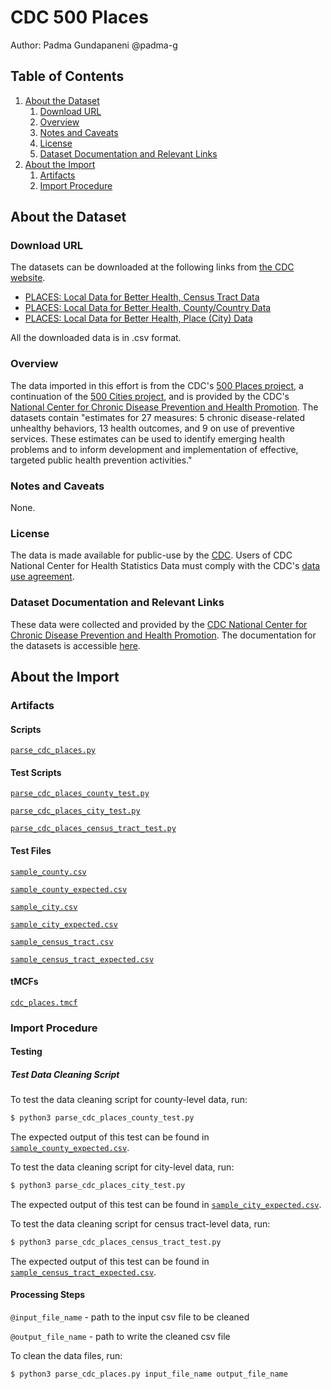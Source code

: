 # CDC 500 Places

Author: Padma Gundapaneni @padma-g

## Table of Contents
1. [About the Dataset](#about-the-dataset)
    1. [Download URL](#download-url)
    2. [Overview](#overview)
    3. [Notes and Caveats](#notes-and-caveats)
    4. [License](#license)
    5. [Dataset Documentation and Relevant Links](#dataset-documentation-and-relevant-links)
2. [About the Import](#about-the-import)
    1. [Artifacts](#artifacts)
    2. [Import Procedure](#import-procedure)

## About the Dataset

### Download URL
The datasets can be downloaded at the following links from [the CDC website](https://chronicdata.cdc.gov/browse?category=500+Cities+%26+Places&sortBy=newest&utf8).
- [PLACES: Local Data for Better Health, Census Tract Data](https://chronicdata.cdc.gov/500-Cities-Places/PLACES-Local-Data-for-Better-Health-Census-Tract-D/cwsq-ngmh)
- [PLACES: Local Data for Better Health, County/Country Data](https://chronicdata.cdc.gov/500-Cities-Places/PLACES-Local-Data-for-Better-Health-County-Data-20/swc5-untb)
- [PLACES: Local Data for Better Health, Place (City) Data](https://chronicdata.cdc.gov/500-Cities-Places/PLACES-Local-Data-for-Better-Health-Place-Data-202/eav7-hnsx)

All the downloaded data is in .csv format. 

### Overview
The data imported in this effort is from the CDC's [500 Places project](https://www.cdc.gov/places/about/index.html), a continuation of the [500 Cities project](https://www.cdc.gov/places/about/500-cities-2016-2019/index.html), and is provided by the CDC's [National Center for Chronic Disease Prevention and Health Promotion](https://www.cdc.gov/chronicdisease/index.htm). The datasets contain "estimates for 27 measures: 5 chronic disease-related unhealthy behaviors, 13 health outcomes, and 9 on use of preventive services. These estimates can be used to identify emerging health problems and to inform development and implementation of effective, targeted public health prevention activities."

### Notes and Caveats

None.

### License
The data is made available for public-use by the [CDC](https://www.cdc.gov/nchs/data_access/ftp_data.htm). Users of CDC National Center for Health Statistics Data must comply with the CDC's [data use agreement](https://www.cdc.gov/nchs/data_access/restrictions.htm).

### Dataset Documentation and Relevant Links
These data were collected and provided by the [CDC National Center for Chronic Disease Prevention and Health Promotion](https://www.cdc.gov/chronicdisease/index.htm). The documentation for the datasets is accessible [here](https://www.cdc.gov/places/about/index.html).

## About the Import

### Artifacts

#### Scripts
[`parse_cdc_places.py`](https://github.com/datacommonsorg/data/blob/master/scripts/us_cdc/500_places/parse_cdc_places.py)

#### Test Scripts
[`parse_cdc_places_county_test.py`](https://github.com/datacommonsorg/data/blob/master/scripts/us_cdc/500_places/parse_cdc_places_county_test.py)

[`parse_cdc_places_city_test.py`](https://github.com/datacommonsorg/data/blob/master/scripts/us_cdc/500_places/parse_cdc_places_city_test.py)

[`parse_cdc_places_census_tract_test.py`](https://github.com/datacommonsorg/data/blob/master/scripts/us_cdc/500_places/parse_cdc_places_census_tract_test.py)

#### Test Files
[`sample_county.csv`](https://github.com/datacommonsorg/data/blob/master/scripts/us_cdc/500_places/test_data/sample_county.csv)

[`sample_county_expected.csv`](https://github.com/datacommonsorg/data/blob/master/scripts/us_cdc/500_places/test_data/sample_county_expected.csv)

[`sample_city.csv`](https://github.com/datacommonsorg/data/blob/master/scripts/us_cdc/500_places/test_data/sample_city.csv)

[`sample_city_expected.csv`](https://github.com/datacommonsorg/data/blob/master/scripts/us_cdc/500_places/test_data/sample_city_expected.csv)

[`sample_census_tract.csv`](https://github.com/datacommonsorg/data/blob/master/scripts/us_cdc/500_places/test_data/sample_census_tract.csv)

[`sample_census_tract_expected.csv`](https://github.com/datacommonsorg/data/blob/master/scripts/us_cdc/500_places/test_data/sample_census_tract_expected.csv)

#### tMCFs
[`cdc_places.tmcf`](https://github.com/datacommonsorg/data/blob/master/scripts/us_cdc/500_places/cdc_places.tmcf)

### Import Procedure

#### Testing

##### Test Data Cleaning Script

To test the data cleaning script for county-level data, run:

```bash
$ python3 parse_cdc_places_county_test.py
```

The expected output of this test can be found in [`sample_county_expected.csv`](https://github.com/datacommonsorg/data/blob/master/scripts/us_cdc/500_places/test_data/sample_county_expected.csv).

To test the data cleaning script for city-level data, run:

```bash
$ python3 parse_cdc_places_city_test.py
```

The expected output of this test can be found in [`sample_city_expected.csv`](https://github.com/datacommonsorg/data/blob/master/scripts/us_cdc/500_places/test_data/sample_city_expected.csv).

To test the data cleaning script for census tract-level data, run:

```bash
$ python3 parse_cdc_places_census_tract_test.py
```

The expected output of this test can be found in [`sample_census_tract_expected.csv`](https://github.com/datacommonsorg/data/blob/master/scripts/us_cdc/500_places/test_data/sample_census_tract_expected.csv).

#### Processing Steps

`@input_file_name` - path to the input csv file to be cleaned

`@output_file_name` - path to write the cleaned csv file

To clean the data files, run:

```bash
$ python3 parse_cdc_places.py input_file_name output_file_name
```
